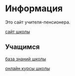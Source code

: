 # Информация

Это сайт учителя-пенсионера.

[сайт школы](http://fokishkola.3dn.ru/)

## Учащимся

[база знаний школы](https://fokischool.org/mediawiki/)

[онлайн курсы школы](https://fokischool.org/moodle/)


